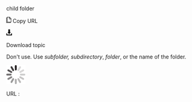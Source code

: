 # 

child folder

![Copy URL](media/choose/Copy.png)
Copy URL

![Download](media/choose/Download.png)

Download topic

Don't use. Use *subfolder,* *subdirectory*, *folder*, or the name of the folder.

![In progress](media/choose/activity-large.gif)

URL :
